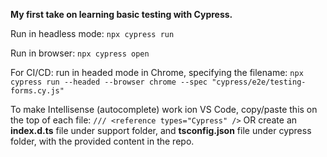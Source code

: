 **My first take on learning basic testing with Cypress.**

Run in headless mode: ```npx cypress run```

Run in browser: ```npx cypress open```

For CI/CD: run in headed mode in Chrome, specifying the filename: ```npx cypress run --headed --browser chrome --spec "cypress/e2e/testing-forms.cy.js"```

To make Intellisense (autocomplete) work ion VS Code, copy/paste this on the top of each file: ```/// <reference types="Cypress" />``` OR create an **index.d.ts** file under support folder, and **tsconfig.json** file under cypress folder, with the provided content in the repo.
